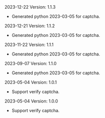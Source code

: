 2023-12-22 Version: 1.1.3
- Generated python 2023-03-05 for captcha.

2023-12-21 Version: 1.1.2
- Generated python 2023-03-05 for captcha.

2023-11-22 Version: 1.1.1
- Generated python 2023-03-05 for captcha.

2023-09-07 Version: 1.1.0
- Generated python 2023-03-05 for captcha.

2023-05-04 Version: 1.0.1
- Support verify captcha.

2023-05-04 Version: 1.0.0
- Support verify captcha.

